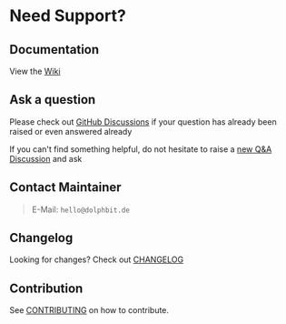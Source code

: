 # Need Support?

## Documentation

View the [Wiki](https://github.com/DolphBit/mb-automation-ahk/wiki) 

## Ask a question

Please check out [GitHub Discussions](/discussions) if your question has already been raised or even answered already

If you can't find something helpful, do not hesitate to raise a [new Q&A Discussion](discussions/new) and ask

## Contact Maintainer

> E-Mail: `hello@dolphbit.de`

## Changelog

Looking for changes? Check out [CHANGELOG](/CHANGELOG.md)

## Contribution

See [CONTRIBUTING](/.github/CONTRIBUTING.md) on how to contribute.
